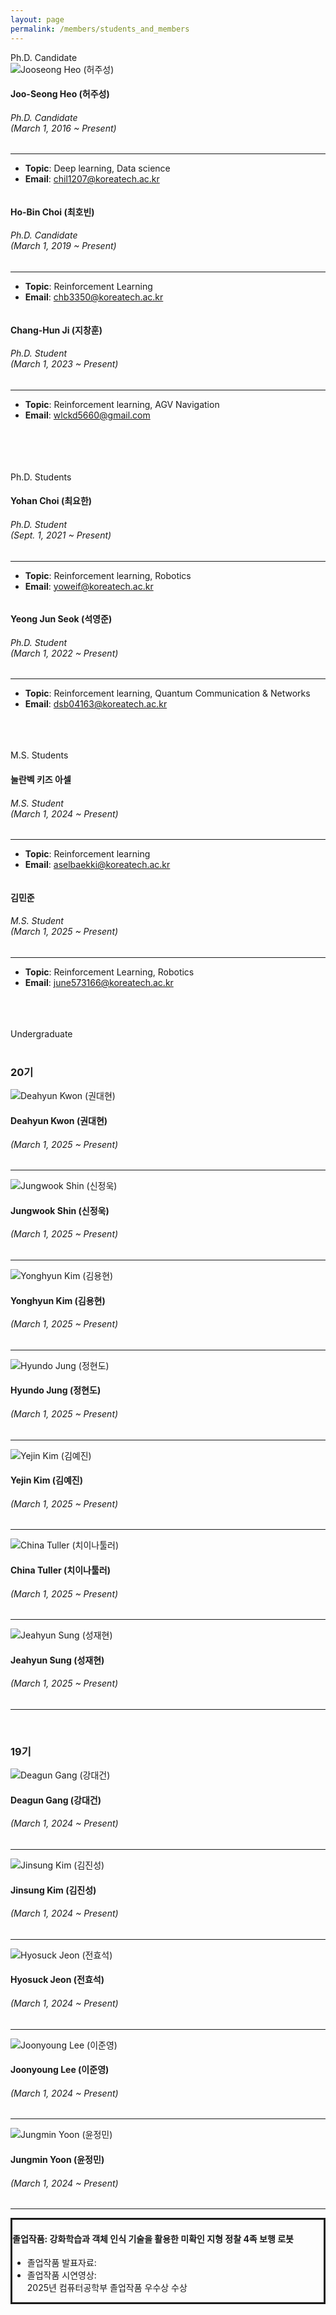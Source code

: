 ```yaml
---
layout: page
permalink: /members/students_and_members
---
```


<section>
    <div class="container">
        <div class="title-box">
            <div class="title-level-2">Ph.D. Candidate</div>
        </div>
        <div class="row wrapper-students">
            <div class="col-xl-4 col-lg-4 col-md-6 col-sm-6">
                <div class="item-student">
                    <div class="card card-profile">
                        <div class="card-header card-avatar">
                            <img class="img"
                                 src="/assets/images/members/허주성.jpeg"
                                 alt="Jooseong Heo (허주성)">
                        </div>
                        <div class="card-body">
                            <h4 class="card-title">
                                Joo-Seong Heo (허주성) </h4>
                            <h6 class="card-category">Ph.D. Candidate<br>(March 1, 2016 ~ Present)</h6>
                            <hr>
                            <ul class="topic_email">
                                <!-- <li><b>Research Category</b>: Machine Learning Algorithms</li> -->
                                <li><b>Topic</b>: Deep learning, Data science</li>
                                <li><b>Email</b>: <a href="mailto:chil1207@koreatech.ac.kr">chil1207@koreatech.ac.kr</a>
                                </li>
                            </ul>
                        </div>
                    </div>
                </div>
            </div>
            <div class="col-xl-4 col-lg-4 col-md-6 col-sm-6">
                <div class="item-student">
                    <div class="card card-profile">
                        <div class="card-header card-avatar">
                            <img class="img"
                                 src="/assets/images/members/최호빈.jpg"
                                 alt="">
                        </div>
                        <div class="card-body">
                            <h4 class="card-title">Ho-Bin Choi (최호빈)</h4>
                            <h6 class="card-category">Ph.D. Candidate<br>(March 1, 2019 ~ Present)</h6>
                            <hr>
                            <ul class="topic_email">
                                <!-- <li><b>Research Category</b>: Smart Manufacturing </li> -->
                                <li><b>Topic</b>: Reinforcement Learning</li>
                                <li><b>Email</b>: <a href="mailto:chb3350@koreatech.ac.kr">chb3350@koreatech.ac.kr</a></li>
                            </ul>
                        </div>
                    </div>
                </div>
            </div>
            <div class="col-xl-4 col-lg-4 col-md-6 col-sm-6">
                <div class="item-student">
                    <div class="card card-profile">
                        <div class="card-header card-avatar">
                            <img class="img" src="/assets/images/members/지창훈.jpeg"
                                 alt="">
                        </div>
                        <div class="card-body">
                            <h4 class="card-title">Chang-Hun Ji (지창훈)</h4>
                            <h6 class="card-category">Ph.D. Student<br>(March 1, 2023 ~ Present)</h6>
                            <hr>
                            <ul class="topic_email">
                                <!-- <li><b>Research Category</b>: Smart Manufacturing </li> -->
                                <li><b>Topic</b>: Reinforcement learning, AGV Navigation</li>
                                <li><b>Email</b>: <a href="mailto:wlckd5660@gmail.com">wlckd5660@gmail.com</a></li>
                            </ul>
                        </div>
                    </div>
                </div>
            </div>
        </div>
        <br/><br/><br/>
        <div class="title-box">
            <div class="title-level-2"><br>Ph.D. Students</div>
        </div>
        <div class="row wrapper-students">
            <div class="col-xl-4 col-lg-4 col-md-6 col-sm-6">
                <div class="item-student">
                    <div class="card card-profile">
                        <div class="card-header card-avatar">
                            <img class="img" src="/assets/images/members/최요한.jpg"
                                 alt="">
                        </div>
                        <div class="card-body">
                            <h4 class="card-title">Yohan Choi (최요한)</h4>
                            <h6 class="card-category">Ph.D. Student<br>(Sept. 1, 2021 ~ Present)</h6>
                            <hr>
                            <ul class="topic_email">
                                <li><b>Topic</b>: Reinforcement learning, Robotics</li>
                                <li><b>Email</b>: <a href="mailto:yoweif@koreatech.ac.kr">yoweif@koreatech.ac.kr</a></li>
                            </ul>
                        </div>
                    </div>
                </div>
            </div>
            <div class="col-xl-4 col-lg-4 col-md-6 col-sm-6">
                <div class="item-student">
                    <div class="card card-profile">
                        <div class="card-header card-avatar">
                            <img class="img" src="/assets/images/members/석영준.jpeg"
                                 alt="">
                        </div>
                        <div class="card-body">
                            <h4 class="card-title">Yeong Jun Seok (석영준)</h4>
                            <h6 class="card-category">Ph.D. Student<br>(March 1, 2022 ~ Present)</h6>
                            <hr>
                            <ul class="topic_email">
                                <li><b>Topic</b>: Reinforcement learning, Quantum Communication & Networks</li>
                                <li><b>Email</b>: <a href="mailto:dsb04163@koreatech.ac.kr">dsb04163@koreatech.ac.kr</a></li>
                            </ul>
                        </div>
                    </div>
                </div>
            </div>
        </div>
        <br/><br/><br/>
        <div class="title-box">
            <div class="title-level-2">M.S. Students</div>
        </div>
        <div class="row wrapper-students">
            <div class="col-xl-4 col-lg-4 col-md-6 col-sm-6">
                <div class="item-student">
                    <div class="card card-profile">
                        <div class="card-header card-avatar">
                            <img class="img" src="/assets/images/members/Asel.jpeg"
                                 alt="">
                        </div>
                        <div class="card-body">
                            <h4 class="card-title">눌란벡 키즈 아셀</h4>
                            <h6 class="card-category">M.S. Student<br>(March 1, 2024 ~ Present)</h6>
                            <hr>
                            <ul class="topic_email">
                                <li><b>Topic</b>: Reinforcement learning</li>
                                <li><b>Email</b>: <a href="mailto:aselbaekki@koreatech.ac.kr">aselbaekki@koreatech.ac.kr</a></li>
                            </ul>
                        </div>
                    </div>
                </div>
            </div>
            <div class="col-xl-4 col-lg-4 col-md-6 col-sm-6">
                <div class="item-student">
                    <div class="card card-profile">
                        <div class="card-header card-avatar">
                            <img class="img" src="/assets/images/members/김민준.png"
                                 alt="">
                        </div>
                        <div class="card-body">
                            <h4 class="card-title">김민준</h4>
                            <h6 class="card-category">M.S. Student<br>(March 1, 2025 ~ Present)</h6>
                            <hr>
                            <ul class="topic_email">
                                <li><b>Topic</b>: Reinforcement Learning, Robotics</li>
                                <li><b>Email</b>: <a href="mailto:june573166@koreatech.ac.kr">june573166@koreatech.ac.kr</a></li>
                            </ul>
                        </div>
                    </div>
                </div>
            </div>
        </div>
        <br/><br/><br/>
        <div class="title-box">
            <div class="title-level-2">Undergraduate</div>
        </div>
        <br/>
        <h3>20기</h3>
        <div class="row wrapper-students">
            <div class="col-xl-4 col-lg-4 col-md-6 col-sm-6">
                <div class="item-student">
                    <div class="card card-profile">
                        <div class="card-header card-avatar">
                            <img class="img"
                                 src="/assets/images/members/20th/권대현.jpg"
                                 alt="Deahyun Kwon (권대현)">
                        </div>
                        <div class="card-body">
                            <h4 class="card-title">Deahyun Kwon (권대현)</h4>
                            <h6 class="card-category">(March 1, 2025 ~ Present)</h6>                            <hr>
                            <ul class="">
                                <!--<li style="font-size: 1.1em"><b>취업</b>: 당근마켓</li>-->
                            </ul>
                        </div>
                    </div>
                </div>
            </div>
            <div class="col-xl-4 col-lg-4 col-md-6 col-sm-6">
                <div class="item-student">
                    <div class="card card-profile">
                        <div class="card-header card-avatar">
                            <img class="img"
                                 src="/assets/images/members/20th/신정욱.png"
                                 alt="Jungwook Shin (신정욱)">
                        </div>
                        <div class="card-body">
                            <h4 class="card-title">Jungwook Shin (신정욱)</h4>
                            <h6 class="card-category">(March 1, 2025 ~ Present)</h6>                            <hr>
                            <ul class="">
                                <!--<li style="font-size: 1.1em"><b>취업</b>: 당근마켓</li>-->
                            </ul>
                        </div>
                    </div>
                </div>
            </div>
            <div class="col-xl-4 col-lg-4 col-md-6 col-sm-6">
                <div class="item-student">
                    <div class="card card-profile">
                        <div class="card-header card-avatar">
                            <img class="img"
                                 src="/assets/images/members/20th/김용현.jpg"
                                 alt="Yonghyun Kim (김용현)">
                        </div>
                        <div class="card-body">
                            <h4 class="card-title">Yonghyun Kim (김용현)</h4>
                            <h6 class="card-category">(March 1, 2025 ~ Present)</h6>                            <hr>
                            <ul class="">
                                <!--<li style="font-size: 1.1em"><b>취업</b>: 당근마켓</li>-->
                            </ul>
                        </div>
                    </div>
                </div>
            </div>
            <div class="col-xl-4 col-lg-4 col-md-6 col-sm-6">
                <div class="item-student">
                    <div class="card card-profile">
                        <div class="card-header card-avatar">
                            <img class="img"
                                 src="/assets/images/members/20th/정현도.png"
                                 alt="Hyundo Jung (정현도)">
                        </div>
                        <div class="card-body">
                            <h4 class="card-title">Hyundo Jung (정현도)</h4>
                            <h6 class="card-category">(March 1, 2025 ~ Present)</h6>                            <hr>
                            <ul class="">
                                <!--<li style="font-size: 1.1em"><b>취업</b>: 당근마켓</li>-->
                            </ul>
                        </div>
                    </div>
                </div>
            </div>
            <div class="col-xl-4 col-lg-4 col-md-6 col-sm-6">
                <div class="item-student">
                    <div class="card card-profile">
                        <div class="card-header card-avatar">
                            <img class="img"
                                 src="/assets/images/members/20th/김예진.jpg"
                                 alt="Yejin Kim (김예진)">
                        </div>
                        <div class="card-body">
                            <h4 class="card-title">Yejin Kim (김예진)</h4>
                            <h6 class="card-category">(March 1, 2025 ~ Present)</h6>                            <hr>
                            <ul class="">
                                <!--<li style="font-size: 1.1em"><b>취업</b>: 당근마켓</li>-->
                            </ul>
                        </div>
                    </div>
                </div>
            </div>
            <div class="col-xl-4 col-lg-4 col-md-6 col-sm-6">
                <div class="item-student">
                    <div class="card card-profile">
                        <div class="card-header card-avatar">
                            <img class="img"
                                 src="/assets/images/members/20th/치이나툴러.png"
                                 alt="China Tuller (치이나툴러)">
                        </div>
                        <div class="card-body">
                            <h4 class="card-title">China Tuller (치이나툴러)</h4>
                            <h6 class="card-category">(March 1, 2025 ~ Present)</h6>                            <hr>
                            <ul class="">
                                <!--<li style="font-size: 1.1em"><b>취업</b>: 당근마켓</li>-->
                            </ul>
                        </div>
                    </div>
                </div>
            </div>
            <div class="col-xl-4 col-lg-4 col-md-6 col-sm-6">
                <div class="item-student">
                    <div class="card card-profile">
                        <div class="card-header card-avatar">
                            <img class="img"
                                 src="/assets/images/members/20th/성재현.png"
                                 alt="Jeahyun Sung (성재현)">
                        </div>
                        <div class="card-body">
                            <h4 class="card-title">Jeahyun Sung (성재현)</h4>
                            <h6 class="card-category">(March 1, 2025 ~ Present)</h6>                            <hr>
                            <ul class="">
                                <!--<li style="font-size: 1.1em"><b>취업</b>: 당근마켓</li>-->
                            </ul>
                        </div>
                    </div>
                </div>
            </div>
        </div>
        <br/>
        <h3>19기</h3>
        <div class="row wrapper-students">
            <div class="col-xl-4 col-lg-4 col-md-6 col-sm-6">
                <div class="item-student">
                    <div class="card card-profile">
                        <div class="card-header card-avatar">
                            <img class="img"
                                 src="/assets/images/members/19th/강대건.jpg"
                                 alt="Deagun Gang (강대건)">
                        </div>
                        <div class="card-body">
                            <h4 class="card-title">Deagun Gang (강대건)</h4>
                            <h6 class="card-category">(March 1, 2024 ~ Present)</h6>                            <hr>
                            <ul class="">
                                <!--<li style="font-size: 1.1em"><b>취업</b>: 당근마켓</li>-->
                            </ul>
                        </div>
                    </div>
                </div>
            </div>
            <div class="col-xl-4 col-lg-4 col-md-6 col-sm-6">
                <div class="item-student">
                    <div class="card card-profile">
                        <div class="card-header card-avatar">
                            <img class="img"
                                 src="/assets/images/members/19th/김진성.png"
                                 alt="Jinsung Kim (김진성)">
                        </div>
                        <div class="card-body">
                            <h4 class="card-title">Jinsung Kim (김진성)</h4>
                            <h6 class="card-category">(March 1, 2024 ~ Present)</h6>                            <hr>
                            <ul class="">
                                <!--<li style="font-size: 1.1em"><b>취업</b>: 당근마켓</li>-->
                            </ul>
                        </div>
                    </div>
                </div>
            </div>
            <div class="col-xl-4 col-lg-4 col-md-6 col-sm-6">
                <div class="item-student">
                    <div class="card card-profile">
                        <div class="card-header card-avatar">
                            <img class="img"
                                 src="/assets/images/members/19th/전효석.jpg"
                                 alt="Hyosuck Jeon (전효석)">
                        </div>
                        <div class="card-body">
                            <h4 class="card-title">Hyosuck Jeon (전효석)</h4>
                            <h6 class="card-category">(March 1, 2024 ~ Present)</h6>                            <hr>
                            <ul class="">
                                <!--<li style="font-size: 1.1em"><b>취업</b>: 당근마켓</li>-->
                            </ul>
                        </div>
                    </div>
                </div>
            </div>
            <div class="col-xl-4 col-lg-4 col-md-6 col-sm-6">
                <div class="item-student">
                    <div class="card card-profile">
                        <div class="card-header card-avatar">
                            <img class="img"
                                 src="/assets/images/members/19th/이준영.jpg"
                                 alt="Joonyoung Lee (이준영)">
                        </div>
                        <div class="card-body">
                            <h4 class="card-title">Joonyoung Lee (이준영)</h4>
                            <h6 class="card-category">(March 1, 2024 ~ Present)</h6>                            <hr>
                            <ul class="">
                                <!--<li style="font-size: 1.1em"><b>취업</b>: 당근마켓</li>-->
                            </ul>
                        </div>
                    </div>
                </div>
            </div>
            <div class="col-xl-4 col-lg-4 col-md-6 col-sm-6">
                <div class="item-student">
                    <div class="card card-profile">
                        <div class="card-header card-avatar">
                            <img class="img"
                                 src="/assets/images/members/19th/윤정민.jpg"
                                 alt="Jungmin Yoon (윤정민)">
                        </div>
                        <div class="card-body">
                            <h4 class="card-title">Jungmin Yoon (윤정민)</h4>
                            <h6 class="card-category">(March 1, 2024 ~ Present)</h6>                            <hr>
                            <ul class="">
                                <!--<li style="font-size: 1.1em"><b>취업</b>: 당근마켓</li>-->
                            </ul>
                        </div>
                    </div>
                </div>
            </div>
            <div class="col-xl-4 col-lg-4 col-md-6 col-sm-6">
                <div class="item-student">
                    <div class="card card-profile">
                        <div class="card-body" style="border-style: solid;">
                            <h4 class="card-title">졸업작품: 강화학습과 객체 인식 기술을 활용한 미확인 지형 정찰 4족 보행 로봇</h4>
                            <ul>
                                <li>졸업작품 발표자료: <a href="https://www.dropbox.com/scl/fi/dmrjnxcmta4sao6sns5yw/4-_.pdf?rlkey=qz9g5sm9sxrquk1e6hjizqzw3&dl=0" target="_blank"><i class="fa fa-link" aria-hidden="true"></i></a></li>
                                <li>졸업작품 시연영상: <a href="https://www.youtube.com/watch?v=apwvamhos6E" target="_blank"><i class="fa fa-external-link" aria-hidden="true"></i></a></li>
                                <span class="badge badge-info">2025년 컴퓨터공학부 졸업작품 우수상 수상</span>
                            </ul>
                        </div>
                    </div>
                </div>
            </div>
        </div>
        <br/>
    </div>
</section>